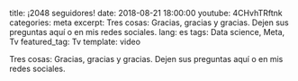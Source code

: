 title: ¡2048 seguidores!
date: 2018-08-21 18:00:00
youtube: 4CHvhTRftnk
categories: meta 
excerpt: Tres cosas: Gracias, gracias y gracias. Dejen sus preguntas aquí o en mis redes sociales.
lang: es
tags: Data science, Meta, Tv
featured_tag: Tv
template: video

Tres cosas: Gracias, gracias y gracias. Dejen sus preguntas aquí o en mis redes sociales.
